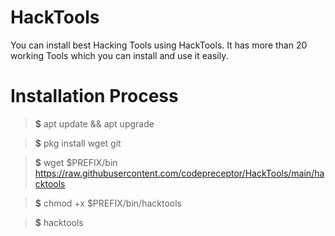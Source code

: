 # HackTools
You can install best Hacking Tools using HackTools.
It has more than 20 working Tools which you can install and use it easily.



# Installation Process

>**$**   apt update && apt upgrade
 
>**$** pkg install wget git

>**$**  wget $PREFIX/bin https://raw.githubusercontent.com/codepreceptor/HackTools/main/hacktools

>**$**  chmod +x $PREFIX/bin/hacktools

>**$** hacktools


